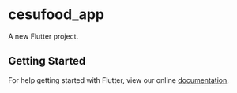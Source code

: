 # cesufood_app

A new Flutter project.

## Getting Started

For help getting started with Flutter, view our online
[documentation](https://flutter.io/).
